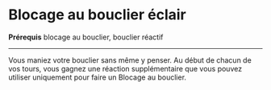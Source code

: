 # Blocage au bouclier éclair

<p><strong>Prérequis</strong> blocage au bouclier, bouclier réactif</p>
<hr>
<p>Vous maniez votre bouclier sans même y penser. Au début de chacun de vos tours, vous gagnez une réaction supplémentaire que vous pouvez utiliser uniquement pour faire un Blocage au bouclier.</p>